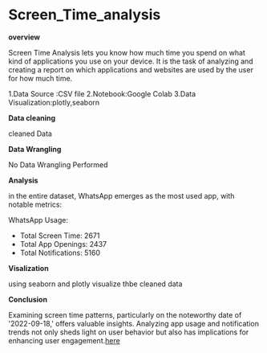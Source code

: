 # Screen_Time_analysis

**overview**


Screen Time Analysis lets you know how much time you spend on what kind of applications you use on your device. It is the task of analyzing and creating a report on which applications and websites are used by the user for how much time.

1.Data Source :CSV file
2.Notebook:Google Colab
3.Data Visualization:plotly,seaborn

**Data cleaning**

cleaned Data

**Data Wrangling**

No Data Wrangling Performed

**Analysis**

in the entire dataset, WhatsApp emerges as the most used app, with notable metrics:

 WhatsApp Usage:
  - Total Screen Time: 2671
  - Total App Openings: 2437
  - Total Notifications: 5160

**Visalization**

using seaborn and plotly visualize thbe cleaned data

**Conclusion**

Examining screen time patterns, particularly on the noteworthy date of '2022-09-18,' offers valuable insights. Analyzing app usage and notification trends not only sheds light on user behavior but also has implications for enhancing user engagement.[here](https://colab.research.google.com/drive/1XvxgdxHlpLTVq1gfa9quizCyr4GM7Nec?usp=sharing)






